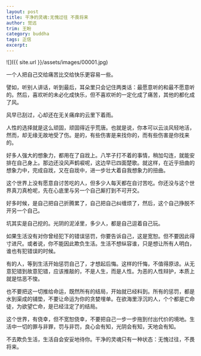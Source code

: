 ```yaml
---
layout: post
title: 干净的灵魂:无愧过往 不畏将来
author: 觉远
trim: 王盼
category: buddha
tags: 正信
excerpt:
---
```


![]({{ site.url }}/assets/images/00001.jpg)

一个人把自己交给痛苦比交给快乐更容易一些。

譬如，听别人讲话，听到最后，耳朵里只会记住两类话：最愿意听的和最不愿意听的。然后，喜欢听的未必化成快乐，但不喜欢听的一定化成了痛苦，其他的都化成了风。

风早已刮过，心却还在无关痛痒的云里下着雨。

人性的选择就是这么顽固，顽固得近乎荒唐。也就是说，你本可以云淡风轻地活，然而，却无缘无故地受了伤。是的，有些伤害是来找你的，而有些伤害是你找来的。

好多人强大的想象力，都用在了自戕上。八竿子打不着的事情，稍加勾连，就能安排在自己身上。那边还没风声鹤唳呢，这边早已四面楚歌。就这样，在近乎扭曲的想象力中，完成自戕，又在自戕中，进一步壮大着自我想象力的扭曲。

这个世界上没有愿意自讨苦吃的人，但多少人每天都在自讨苦吃。你还没与这个世界真刀真枪呢，先在心底里与另一个自己厮打到不可开交。

好多时候，是自己把自己折腾累了，自己把自己纠缠烦了，然后，这个自己挣脱不开另一个自己。

坑其实是自己挖的。光阴的泥淖里，多少人，都是自己逗着自己玩。

如果生活没有对你曾经犯下的错误惩罚，你要告诉自己，这是宽恕。但不要因此得寸进尺。或者说，你不能因此欺负生活。生活不想纵容谁，只是想让所有人明白，谁也有犯错误的时候。

有的人，等到生活开始惩罚自己了，才想起后悔。这样的忏悔，不值得原谅。从无意犯错到故意犯错，应该推敲的，不是人生，而是人性。为恶的人性辩护，本质上就是怙恶不悛。

也不要把这一切推给命运，既然所有的结局，开始就已经料到。所有的惩罚，都是水到渠成的铺垫，不要让命运为你的贪婪埋单。在欲海里浮沉的人，个个都是亡命徒，为欲望亡命，是已经注定了的结局。

这个世界，有侥幸，但不宽恕侥幸，不要把自己一步一步拖到付出代价的境地。生活中一切的罪与非罪，罚与非罚，良心会有知，光阴会有知，天地会有知。

不去欺负生活，生活自会安妥地待你。干净的灵魂只有一种状态：无愧过往，不畏将来。

